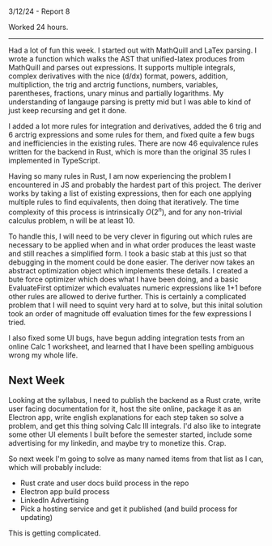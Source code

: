 #

3/12/24 - Report 8

Worked 24 hours.

---

Had a lot of fun this week. I started out with MathQuill and LaTex parsing. I
wrote a function which walks the AST that unified-latex produces from MathQuill
and parses out expressions. It supports multiple integrals, complex derivatives
with the nice (d/dx) format, powers, addition, multipliction, the trig and
arctrig functions, numbers, variables, parentheses, fractions, unary minus and
partially logarithms. My understanding of langauge parsing is pretty mid but I
was able to kind of just keep recursing and get it done.

I added a lot more rules for integration and derivatives, added the 6 trig and 6
arctrig expressions and some rules for them, and fixed quite a few bugs and
inefficiencies in the existing rules. There are now 46 equivalence rules written
for the backend in Rust, which is more than the original 35 rules I implemented
in TypeScript.

Having so many rules in Rust, I am now experiencing the problem I encountered in
JS and probably the hardest part of this project. The deriver works by taking a
list of existing expressions, then for each one applying multiple rules to find
equivalents, then doing that iteratively. The time complexity of this process is
intrinsically $O(2^n)$, and for any non-trivial calculus problem, n will be at
least 10.

To handle this, I will need to be very clever in figuring out which rules are
necessary to be applied when and in what order produces the least waste and
still reaches a simplified form. I took a basic stab at this just so that
debugging in the moment could be done easier. The deriver now takes an abstract
optimization object which implements these details. I created a bute force
optimizer which does what I have been doing, and a basic EvaluateFirst optimizer
which evaluates numeric expressions like 1+1 before other rules are allowed to
derive further. This is certainly a complicated problem that I will need to
squint very hard at to solve, but this inital solution took an order of
magnitude off evaluation times for the few expressions I tried.

I also fixed some UI bugs, have begun adding integration tests from an online
Calc 1 worksheet, and learned that I have been spelling ambiguous wrong my whole
life.

## Next Week

Looking at the syllabus, I need to publish the backend as a Rust crate, write
user facing documentation for it, host the site online, package it as an
Electron app, write english explanations for each step taken so solve a problem,
and get this thing solving Calc III integrals. I'd also like to integrate some
other UI elements I built before the semester started, include some advertising
for my linkedin, and maybe try to monetize this. Crap.

So next week I'm going to solve as many named items from that list as I can, which
will probably include:

- Rust crate and user docs build process in the repo
- Electron app build process
- LinkedIn Advertising
- Pick a hosting service and get it published (and build process for updating)

This is getting complicated.


